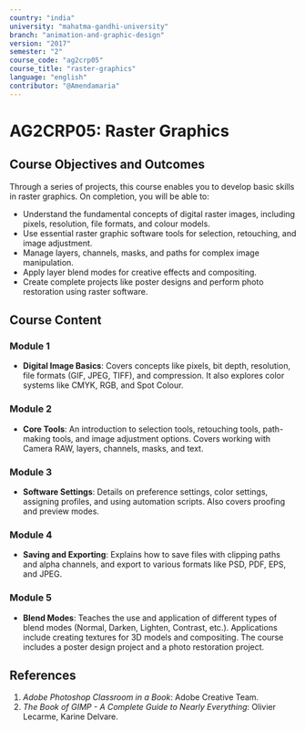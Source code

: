 ```yaml
---
country: "india"
university: "mahatma-gandhi-university"
branch: "animation-and-graphic-design"
version: "2017"
semester: "2"
course_code: "ag2crp05"
course_title: "raster-graphics"
language: "english"
contributor: "@Amendamaria"
---
```


# AG2CRP05: Raster Graphics

## Course Objectives and Outcomes
Through a series of projects, this course enables you to develop basic skills in raster graphics. On completion, you will be able to:
* Understand the fundamental concepts of digital raster images, including pixels, resolution, file formats, and colour models.
* Use essential raster graphic software tools for selection, retouching, and image adjustment.
* Manage layers, channels, masks, and paths for complex image manipulation.
* Apply layer blend modes for creative effects and compositing.
* Create complete projects like poster designs and perform photo restoration using raster software.

## Course Content

### **Module 1**
* **Digital Image Basics**: Covers concepts like pixels, bit depth, resolution, file formats (GIF, JPEG, TIFF), and compression. It also explores color systems like CMYK, RGB, and Spot Colour.

### **Module 2**
* **Core Tools**: An introduction to selection tools, retouching tools, path-making tools, and image adjustment options. Covers working with Camera RAW, layers, channels, masks, and text.

### **Module 3**
* **Software Settings**: Details on preference settings, color settings, assigning profiles, and using automation scripts. Also covers proofing and preview modes.

### **Module 4**
* **Saving and Exporting**: Explains how to save files with clipping paths and alpha channels, and export to various formats like PSD, PDF, EPS, and JPEG.

### **Module 5**
* **Blend Modes**: Teaches the use and application of different types of blend modes (Normal, Darken, Lighten, Contrast, etc.). Applications include creating textures for 3D models and compositing. The course includes a poster design project and a photo restoration project.

## References
1.  *Adobe Photoshop Classroom in a Book*: Adobe Creative Team.
2.  *The Book of GIMP - A Complete Guide to Nearly Everything*: Olivier Lecarme, Karine Delvare.
